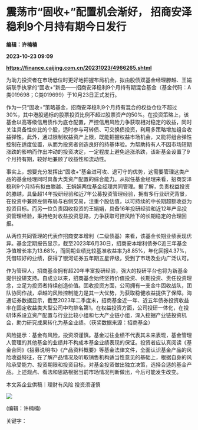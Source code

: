 # 震荡市“固收+”配置机会渐好， 招商安泽稳利9个月持有期今日发行
**编辑：许楠楠**

**2023-10-23 09:09**

**https://finance.caijing.com.cn/20231023/4966265.shtml**

为助力投资者在市场低位时更好地把握布局机会，拟由股债双基金经理滕越、王娟娟联手执掌的“固收+”新品——招商安泽稳利9个月持有期混合基金（基金代码：A类019698；C类019699）于10月23日正式发行。

作为一只“固收+”策略基金，招商安泽稳利9个月持有混合的权益仓位不超过30%，其中港股通标的股票投资比例不超过股票资产的50%。在投资策略上，该基金以高等级信用债作为底仓配置，严控信用风险力争获取相对稳定的收益，同时关注具备性价比的个股，适时参与可转债、可交换债投资，利用多策略增加组合收益弹性。此外，通过限制权益资产上限，既能把握权益市场机会，又能将组合弹性控制在适度位置，从而为投资者创造良好的持基体验。为帮助持有人不因市场短期涨跌的影响而作出冲动的投资决定，一定程度上避免追涨杀跌，该新基金设置了9个月持有期，较好地兼顾了收益性和流动性。

事实上，想要充分发挥出“固收+”基金进可攻、退可守的优势，这需要管理这类产品的基金经理同时具备大类资产配置的综合能力。从拟任基金经理来看，招商安泽稳利9个月持有拟由滕越、王娟娟两位基金经理共同管理。据了解，负责权益投资的滕越，具备超14年投研经验和近7年公募投资管理经验，拥有多行业研究背景，在投资中兼顾左侧布局与右侧交易，注重个股估值，以可持续的中长期超额收益为投资目标。而另一位负责固收投资的王娟娟，具备16年投研经验和近12年产品投资管理经验，秉持绝对收益投资思路，力争获取可控风险下的长期稳定的合理回报。

从两位共同管理的代表作招商安本增利（二级债基）来看，该基金长期业绩表现优异。基金定期报告显示，截至2023年6月30日，招商安本增利债券C近三年基金净值增长率为13.68%，而同期业绩比较基准收益率为8.85%，年化回报4.37%，凭借较好的业绩，获得了银河证券五年期五星评级，受到了市场及业内广泛认可。

作为管理人，招商基金拥有超20年丰富投研经验，强大的投研平台也将为新基金提供投研支持。自成立以来，招商基金始终坚持价值投资、长期投资、责任投资理念，立足为投资者持续创造价值。固收投资方面，公司拥有一支金牛固收战队，团队协同作战，卓越的风险控制能力是其一大优势，为获取稳健收益提供了保障。海通证券数据显示，截至2023年二季度末，招商基金近一年、近五年债券投资收益率在固定收益类大型公司中均排名第1。在权益投资方面，公司投研一体化，在投研体系设立资产配置与行业比较小组和七大产业链小组，深入挖掘产业链投资机会，助力研究成果转化为基金业绩。（获奖数据来源：招商基金）

风险提示：基金有风险，投资须谨慎。基金过往业绩不代表其未来表现，基金管理人管理的其他基金的业绩并不构成本基金业绩表现的保证。投资者应认真阅读《基金合同》《招募说明书》《产品资料概要》等基金法律文件，全面认识基金产品的风险收益特征，在了解产品情况及听取销售机构适当性意见的基础上，根据自身的风险承受能力、投资期限和投资目标，对基金投资做出独立决策，选择合适的基金产品。上述观点、看法和思路根据当前市场情况判断做出，今后可能发生改变。

本文系企业供稿｜理财有风险 投资须谨慎

![](https://tx1.cdn.caijing.com.cn/2014-03-27/114048455.jpg)

(编辑：许楠楠)

关键字：
